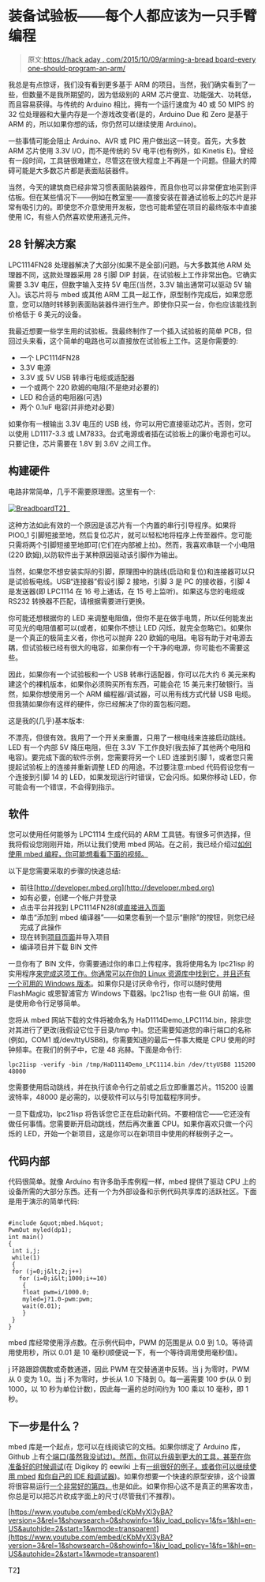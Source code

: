 # 装备试验板——每个人都应该为一只手臂编程

> 原文:[https://hack aday . com/2015/10/09/arming-a-bread board-every one-should-program-an-arm/](https://hackaday.com/2015/10/09/arming-a-breadboard-everyone-should-program-an-arm/)

我总是有点惊讶，我们没有看到更多基于 ARM 的项目。当然，我们确实看到了一些，但数量不是我所期望的，因为低级别的 ARM 芯片便宜、功能强大、功耗低，而且容易获得。与传统的 Arduino 相比，拥有一个运行速度为 40 或 50 MIPS 的 32 位处理器和大量内存是一个游戏改变者(是的，Arduino Due 和 Zero 是基于 ARM 的，所以如果你想的话，你仍然可以继续使用 Arduino)。

一些事情可能会阻止 Arduino、AVR 或 PIC 用户做出这一转变。首先，大多数 ARM 芯片使用 3.3V I/O，而不是传统的 5V 电平(也有例外，如 Kinetis E)。曾经有一段时间，工具链很难建立，尽管这在很大程度上不再是一个问题。但最大的障碍可能是大多数芯片都是表面贴装器件。

当然，今天的建筑商已经非常习惯表面贴装器件，而且你也可以非常便宜地买到评估板。但在某些情况下——例如在教室里——直接安装在普通试验板上的芯片是非常有吸引力的。即使您不介意使用开发板，您也可能希望在项目的最终版本中直接使用 IC，有些人仍然喜欢使用通孔元件。

## 28 针解决方案

LPC1114FN28 处理器解决了大部分(如果不是全部)问题。与大多数其他 ARM 处理器不同，这款处理器采用 28 引脚 DIP 封装，在试验板上工作非常出色。它确实需要 3.3V 电压，但数字输入支持 5V 电压(当然，3.3V 输出通常可以驱动 5V 输入)。该芯片将与 mbed 或其他 ARM 工具一起工作，原型制作完成后，如果您愿意，您可以随时转移到表面贴装器件进行生产。即使你只买一台，你也应该能找到价格低于 6 美元的设备。

我最近想要一些学生用的试验板。我最终制作了一个插入试验板的简单 PCB，但回过头来看，这个简单的电路也可以直接放在试验板上工作。这是你需要的:

*   一个 LPC1114FN28
*   3.3V 电源
*   3.3V 或 5V USB 转串行电缆或适配器
*   一个或两个 220 欧姆的电阻(不是绝对必要的)
*   LED 和合适的电阻器(可选)
*   两个 0.1uF 电容(并非绝对必要)

如果你有一根输出 3.3V 电压的 USB 线，你可以用它直接驱动芯片。否则，您可以使用 LD1117-3.3 或 LM7833。台式电源或者插在试验板上的廉价电源也可以。只要记住，芯片需要在 1.8V 到 3.6V 之间工作。

## 构建硬件

电路非常简单，几乎不需要原理图。这里有一个:

[![Breadboard](../Images/31861b534f8cab5fd66096a05b91b286.png)T2】](https://hackaday.com/wp-content/uploads/2015/10/breadboard.png)

这种方法如此有效的一个原因是该芯片有一个内置的串行引导程序。如果将 PIO0_1 引脚短接至地，然后复位芯片，就可以轻松地将程序上传至器件。您可能只需将两个引脚短接至地即可(它们在内部被上拉)。然而，我喜欢串联一个小电阻(220 欧姆),以防软件出于某种原因驱动该引脚作为输出。

当然，如果您不想安装实际的引脚，原理图中的跳线(启动和复位)和连接器可以只是试验板电线。USB“连接器”假设引脚 2 接地，引脚 3 是 PC 的接收器，引脚 4 是发送器(即 LPC1114 在 16 号上通话，在 15 号上监听)。如果这与您的电缆或 RS232 转换器不匹配，请根据需要进行更换。

你可能还想根据你的 LED 来调整电阻值，但你不是在做手电筒，所以任何能发出可见光的电阻值都可以(或者，如果你不想让 LED 闪烁，就完全忽略它)。如果你是一个真正的极简主义者，你也可以抛弃 220 欧姆的电阻。电容有助于对电源去耦，但试验板已经有很大的电容，如果你有一个干净的电源，你可能也不需要这些。

因此，如果你有一个试验板和一个 USB 转串行适配器，你可以花大约 6 美元来构建这个的裸机版本，如果你必须购买所有东西，可能会花 15 美元来打破银行。当然，如果你想使用另一个 ARM 编程器/调试器，可以用有线方式代替 USB 电缆。但我猜如果你有这样的硬件，你已经解决了你的面包板问题。

这是我的(几乎)基本版本:

不漂亮，但很有效。我用了一个开关来重置，只用了一根电线来连接启动跳线。LED 有一个内部 5V 降压电阻，但在 3.3V 下工作良好(我去掉了其他两个电阻和电容)。要完成下面的软件示例，您需要将另一个 LED 连接到引脚 1，或者您只需提起试验板上的连接并重新调整 LED 的用途。不过要注意:mbed 代码假设您有一个连接到引脚 14 的 LED，如果发现运行时错误，它会闪烁。如果你移动 LED，你可能会有一个错误，不会得到指示。

## 软件

您可以使用任何能够为 LPC1114 生成代码的 ARM 工具链。有很多可供选择，但我将假设您刚刚开始，所以让我们使用 mbed 网站。在之前，我已经介绍过[如何使用 mbed 编程，你可能想看看下面的视频。](http://hackaday.com/2015/08/11/getting-started-with-arm-using-mbed/)

以下是您需要采取的步骤的快速总结:

*   前往[http://developer.mbed.org](http://developer.mbed.org)
*   如有必要，创建一个帐户并登录
*   点击平台并找到 LPC1114FN28(或[直接进入页面](https://developer.mbed.org/platforms/LPC1114FN28/)
*   单击“添加到 mbed 编译器”——如果您看到一个显示“删除”的按钮，则您已经完成了此操作
*   现在转到[项目页面](https://developer.mbed.org/users/wd5gnr/code/HaD1114Demo/)并导入项目
*   编译项目并下载 BIN 文件

一旦你有了 BIN 文件，你需要通过你的串口上传程序。我将使用名为 lpc21isp 的实用程序[来完成这项工作。你通常可以在你的 Linux 资源库中找到它，并且还有一个可用的 Windows 版本](https://github.com/capiman/lpc21isp)。如果你只是讨厌命令行，你可以随时使用 FlashMagic 或恩智浦官方 Windows 下载器。lpc21isp 也有一些 GUI 前端，但是使用命令行足够简单。

您将从 mbed 网站下载的文件将被命名为 HaD1114Demo_LPC1114.bin，除非您对其进行了更改(我假设它位于目录/tmp 中)。您还需要知道您的串行端口的名称(例如，COM1 或/dev/ttyUSB8)。你需要知道的最后一件事大概是 CPU 使用的时钟频率。在我们的例子中，它是 48 兆赫。下面是命令行:

```
lpc21isp -verify -bin /tmp/HaD1114Demo_LPC1114.bin /dev/ttyUSB8 115200 48000
```

您需要使用启动跳线，并在执行该命令行之前或之后立即重置芯片。115200 设置波特率，48000 是必需的，以便软件可以与引导加载程序同步。

一旦下载成功，lpc21isp 将告诉您它正在启动新代码。不要相信它——它还没有做任何事情。您需要断开启动跳线，然后再次重置 CPU。如果你喜欢只做一个闪烁的 LED，开始一个新项目，这是你可以在新项目中使用的样板例子之一。

## 代码内部

代码很简单。就像 Arduino 有许多助手库例程一样，mbed 提供了驱动 CPU 上的设备所需的大部分东西。还有一个为外部设备和示例代码共享库的活跃社区。下面是用于演示的简单代码:

```

#include &quot;mbed.h&quot;
PwmOut myled(dp1);
int main() 
{
 int i,j;
 while(1) 
 {
 for (j=0;j&lt;2;j++)
   for (i=0;i&lt;1000;i+=10)
    {
    float pwm=i/1000.0;
    myled=j?1.0-pwm:pwm;
    wait(0.01);
    }
 }
}

```

mbed 库经常使用浮点数。在示例代码中，PWM 的范围是从 0.0 到 1.0。等待调用使用秒，所以 0.01 是 10 毫秒(顺便说一下，有一个等待调用使用毫秒值)。

j 环路跟踪偶数或奇数通道，因此 PWM 在交替通道中反转。当 j 为零时，PWM 从 0 变为 1.0。当 j 不为零时，步长从 1.0 下降到 0。每一遍需要 100 步(从 0 到 1000，以 10 秒为单位计数)，因此每一遍的总时间约为 100 乘以 10 毫秒，即 1 秒。

## 下一步是什么？

mbed 库是一个起点，您可以在线阅读它的文档。如果你绑定了 Arduino 库，Github 上有[个端口(虽然我没试过)。然而，你可以升级到](https://github.com/scparker/CUSTom-ARDuino-LPC1114)[更大的工具，甚至在你准备好的时候调试](https://hackaday.com/2013/10/15/breadboarding-with-a-arm-microcontroller/)(在 Digikey 的 eewiki 上有[一组很好的例子，或者你可以继续使用 mbed](https://eewiki.net/display/microcontroller/Getting+Started+with+NXP's+LPC11XX+Cortex-M0+ARM+Microcontrollers) [和你自己的 IDE 和调试器](https://developer.mbed.org/handbook/Exporting-to-offline-toolchains))。如果你想要一个快速的原型安排，这个设置将很容易运行[一个非常好的第四，](https://hackaday.com/2015/08/30/go-forth-on-a-breadboard/)也是如此。如果你担心这不是真正的黑客攻击，你总是可以把芯片砍成字面上的尺寸(尽管我们不推荐)。

 [https://www.youtube.com/embed/cKbMyXl3yBA?version=3&rel=1&showsearch=0&showinfo=1&iv_load_policy=1&fs=1&hl=en-US&autohide=2&start=1&wmode=transparent](https://www.youtube.com/embed/cKbMyXl3yBA?version=3&rel=1&showsearch=0&showinfo=1&iv_load_policy=1&fs=1&hl=en-US&autohide=2&start=1&wmode=transparent)

T2】